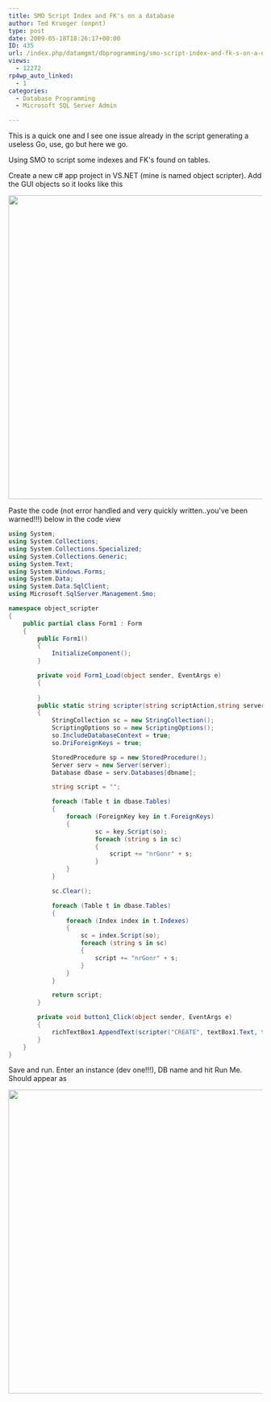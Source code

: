 ```yaml
---
title: SMO Script Index and FK's on a database
author: Ted Krueger (onpnt)
type: post
date: 2009-05-18T18:26:17+00:00
ID: 435
url: /index.php/datamgmt/dbprogramming/smo-script-index-and-fk-s-on-a-database/
views:
  - 12272
rp4wp_auto_linked:
  - 1
categories:
  - Database Programming
  - Microsoft SQL Server Admin

---
```

This is a quick one and I see one issue already in the script generating a useless Go, use, go but here we go.

Using SMO to script some indexes and FK's found on tables.

Create a new c# app project in VS.NET (mine is named object scripter). Add the GUI objects so it looks like this

<div class="image_block">
  <img src="https://lessthandot.z19.web.core.windows.net/wp-content/uploads/blogs/DataMgmt//smo_1.gif" alt="" title="" width="770" height="603" />
</div>

Paste the code (not error handled and very quickly written..you've been warned!!!) below in the code view

```csharp
using System;
using System.Collections;
using System.Collections.Specialized;
using System.Collections.Generic;
using System.Text;
using System.Windows.Forms;
using System.Data;
using System.Data.SqlClient;
using Microsoft.SqlServer.Management.Smo;

namespace object_scripter
{
    public partial class Form1 : Form
    {
        public Form1()
        {
            InitializeComponent();
        }

        private void Form1_Load(object sender, EventArgs e)
        {
            
        }
        public static string scripter(string scriptAction,string server, string dbname)
        {
            StringCollection sc = new StringCollection();
            ScriptingOptions so = new ScriptingOptions();
            so.IncludeDatabaseContext = true;
            so.DriForeignKeys = true;

            StoredProcedure sp = new StoredProcedure();
            Server serv = new Server(server);
            Database dbase = serv.Databases[dbname];

            string script = "";

            foreach (Table t in dbase.Tables)
            {
                foreach (ForeignKey key in t.ForeignKeys) 
                {
                        sc = key.Script(so);
                        foreach (string s in sc)
                        {
                            script += "nrGonr" + s;
                        }
                }
            }

            sc.Clear();

            foreach (Table t in dbase.Tables)
            {
                foreach (Index index in t.Indexes)
                {
                    sc = index.Script(so);
                    foreach (string s in sc)
                    {
                        script += "nrGonr" + s;
                    }
                }
            }

            return script;
        }

        private void button1_Click(object sender, EventArgs e)
        {
            richTextBox1.AppendText(scripter("CREATE", textBox1.Text, textBox2.Text));
        }
    }
}
```
Save and run. Enter an instance (dev one!!!), DB name and hit Run Me. Should appear as

<div class="image_block">
  <img src="https://lessthandot.z19.web.core.windows.net/wp-content/uploads/blogs/DataMgmt//smo_2.gif" alt="" title="" width="770" height="603" />
</div>